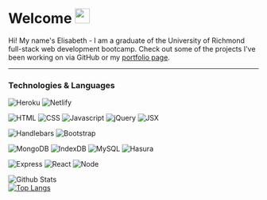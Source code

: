 # Welcome <img src="./favicon.ico" width="30px">

Hi! My name's Elisabeth - I am a graduate of the University of Richmond full-stack web development bootcamp. Check out some of the projects I've been working on via GitHub or my [portfolio page](https://eaclumpkens.netlify.app/).

----

<a name="tech-lang"></a>

### Technologies & Languages

![Heroku](https://img.shields.io/static/v1?label=stack&message=Heroku&color=4cba5a&logo=heroku)
![Netlify](https://img.shields.io/static/v1?label=stack&message=Netlify&color=4cba5a&logo=netlify)

![HTML](https://img.shields.io/static/v1?label=code&message=HTML&color=4cba5a&logo=html5)
![CSS](https://img.shields.io/static/v1?label=code&message=CSS&color=4cba5a&logo=css3)
![Javascript](https://img.shields.io/static/v1?label=code&message=Javascript&color=4cba5a&logo=javascript)
![jQuery](https://img.shields.io/static/v1?label=stack&message=jQuery&color=4cba5a&logo=jquery)
![JSX](https://img.shields.io/static/v1?label=code&message=JSX&color=4cba5a&logo=javascript)

![Handlebars](https://img.shields.io/static/v1?label=template&message=Handlebars&color=4cba5a&logo=handlebars)
![Bootstrap](https://img.shields.io/static/v1?label=stack&message=Bootstrap&color=4cba5a&logo=bootstrap)

![MongoDB](https://img.shields.io/static/v1?label=database&message=MongoDB&color=5199ea&logo=mongodb)
![IndexDB](https://img.shields.io/static/v1?label=database&message=IndexDB&color=4cba5a&logo=indexdb)
![MySQL](https://img.shields.io/static/v1?label=database&message=mySQL&color=4cba5a&logo=mysql)
![Hasura](https://img.shields.io/static/v1?label=database&message=Hasura&color=4cba5a&logo=hasura)

![Express](https://img.shields.io/static/v1?label=stack&message=Express&color=5199ea&logo=express)
![React](https://img.shields.io/static/v1?label=stack&message=React&color=5199ea&logo=react)
![Node](https://img.shields.io/static/v1?label=stack&message=Node.JS&color=5199ea&logo=node.js)

<a name="git-stats"></a>

![Github Stats](https://github-readme-stats.vercel.app/api?username=eaclumpkens&show_icons=true)<br>
[![Top Langs](https://github-readme-stats.vercel.app/api/top-langs/?username=eaclumpkens&card_width=495)](https://github.com/anuraghazra/github-readme-stats)

